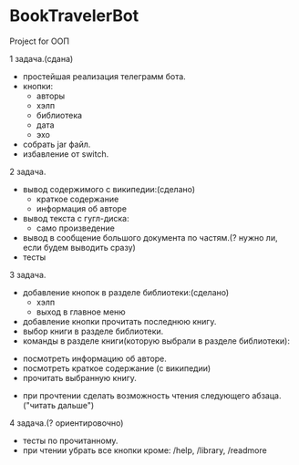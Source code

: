 # BookTravelerBot
Project for OOП

1 задача.(сдана)
- простейшая реализация телеграмм бота.
- кнопки:
  * авторы
  * хэлп
  * библиотека
  * дата
  * эхо
- собрать jar файл.
- избавление от switch.

2 задача.
- вывод содержимого с википедии:(сделано)
  * краткое содержание
  * информация об авторе
- вывод текста с гугл-диска:
  * само произведение
- вывод в сообщение большого документа по частям.(? нужно ли, если будем выводить сразу)
- тесты

3 задача.
- добавление кнопок в разделе библиотеки:(сделано)
  * хэлп
  * выход в главное меню
- добавление кнопки прочитать последнюю книгу.
- выбор книги в разделе библиотеки.
- команды в разделе книги(которую выбрали в разделе библиотеки):
 * посмотреть информацию об авторе.
 * посмотреть краткое содержание (с википедии)
 * прочитать выбранную книгу.
- при прочтении сделать возможность чтения следующего абзаца.("читать дальше")

4 задача.(? ориентировочно)
- тесты по прочитанному.
- при чтении убрать все кнопки кроме: /help, /library, /readmore
